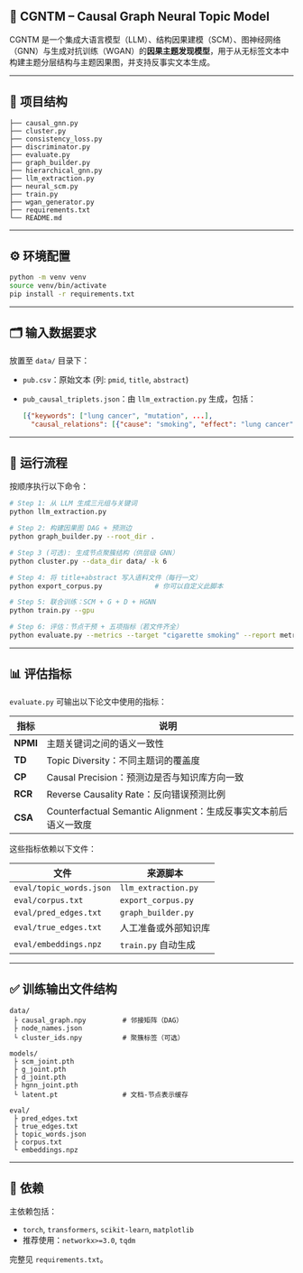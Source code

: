 ## 🧠 CGNTM – Causal Graph Neural Topic Model

CGNTM 是一个集成大语言模型（LLM）、结构因果建模（SCM）、图神经网络（GNN）与生成对抗训练（WGAN）的**因果主题发现模型**，用于从无标签文本中构建主题分层结构与主题因果图，并支持反事实文本生成。

------

## 📁 项目结构

```
├── causal_gnn.py             
├── cluster.py                
├── consistency_loss.py          
├── discriminator.py      
├── evaluate.py               
├── graph_builder.py          
├── hierarchical_gnn.py       
├── llm_extraction.py        
├── neural_scm.py             
├── train.py                  
├── wgan_generator.py         
├── requirements.txt
└── README.md
```

------

## ⚙️ 环境配置

```bash
python -m venv venv
source venv/bin/activate
pip install -r requirements.txt
```

------

## 🗂️ 输入数据要求

放置至 `data/` 目录下：

- `pub.csv`：原始文本 (列: `pmid`, `title`, `abstract`)

- `pub_causal_triplets.json`：由 `llm_extraction.py` 生成，包括：

  ```json
  [{"keywords": ["lung cancer", "mutation", ...],
    "causal_relations": [{"cause": "smoking", "effect": "lung cancer"}, ...]}]
  ```

------

## 🚀 运行流程

按顺序执行以下命令：

```bash
# Step 1: 从 LLM 生成三元组与关键词
python llm_extraction.py

# Step 2: 构建因果图 DAG + 预测边
python graph_builder.py --root_dir .

# Step 3 (可选): 生成节点聚簇结构（供层级 GNN）
python cluster.py --data_dir data/ -k 6

# Step 4: 将 title+abstract 写入语料文件（每行一文）
python export_corpus.py             # 你可以自定义此脚本

# Step 5: 联合训练：SCM + G + D + HGNN
python train.py --gpu

# Step 6: 评估：节点干预 + 五项指标（若文件齐全）
python evaluate.py --metrics --target "cigarette smoking" --report metrics.json
```

------

## 📊 评估指标

`evaluate.py` 可输出以下论文中使用的指标：

| 指标     | 说明                                                         |
| -------- | ------------------------------------------------------------ |
| **NPMI** | 主题关键词之间的语义一致性                                   |
| **TD**   | Topic Diversity：不同主题词的覆盖度                          |
| **CP**   | Causal Precision：预测边是否与知识库方向一致                 |
| **RCR**  | Reverse Causality Rate：反向错误预测比例                     |
| **CSA**  | Counterfactual Semantic Alignment：生成反事实文本前后语义一致度 |

这些指标依赖以下文件：

| 文件                    | 来源脚本             |
| ----------------------- | -------------------- |
| `eval/topic_words.json` | `llm_extraction.py`  |
| `eval/corpus.txt`       | `export_corpus.py`   |
| `eval/pred_edges.txt`   | `graph_builder.py`   |
| `eval/true_edges.txt`   | 人工准备或外部知识库 |
| `eval/embeddings.npz`   | `train.py` 自动生成  |

------

## ✅ 训练输出文件结构

```text
data/
 ├ causal_graph.npy         # 邻接矩阵（DAG）
 ├ node_names.json
 └ cluster_ids.npy          # 聚簇标签（可选）

models/
 ├ scm_joint.pth
 ├ g_joint.pth
 ├ d_joint.pth
 ├ hgnn_joint.pth
 └ latent.pt                # 文档-节点表示缓存

eval/
 ├ pred_edges.txt
 ├ true_edges.txt
 ├ topic_words.json
 ├ corpus.txt
 └ embeddings.npz
```

------

## 🧩 依赖

主依赖包括：

- `torch`, `transformers`, `scikit-learn`, `matplotlib`
- 推荐使用：`networkx>=3.0`, `tqdm`

完整见 `requirements.txt`。
